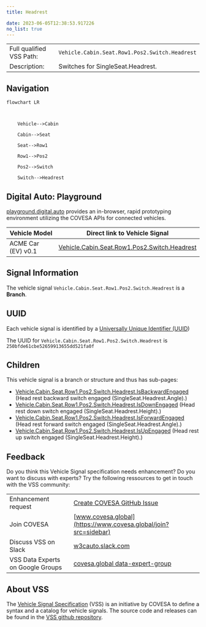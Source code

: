 ```yaml
---
title: Headrest

date: 2023-06-05T12:38:53.917226
no_list: true
---
```



| | |
|---|---|
| Full qualified VSS Path: | `Vehicle.Cabin.Seat.Row1.Pos2.Switch.Headrest` |
| Description: | Switches for SingleSeat.Headrest. |

## Navigation

```mermaid
flowchart LR



    Vehicle-->Cabin

    Cabin-->Seat

    Seat-->Row1

    Row1-->Pos2

    Pos2-->Switch

    Switch-->Headrest

```


## Digital Auto: Playground

[playground.digital.auto](http://digital.auto) provides an in-browser, rapid prototyping environment utilizing the COVESA APIs for connected vehicles. 

| Vehicle Model | Direct link to Vehicle Signal |
|---|---|
| ACME Car (EV) v0.1 | [Vehicle.Cabin.Seat.Row1.Pos2.Switch.Headrest](https://digitalauto.netlify.app/model/STLWzk1WyqVVLbfymb4f/cvi/list/Vehicle.Cabin.Seat.Row1.Pos2.Switch.Headrest/) |


## Signal Information




The vehicle signal `Vehicle.Cabin.Seat.Row1.Pos2.Switch.Headrest` is a **Branch**.





## UUID

Each vehicle signal is identified by a [Universally Unique Identifier (UUID](https://en.wikipedia.org/wiki/Universally_unique_identifier))

The UUID for `Vehicle.Cabin.Seat.Row1.Pos2.Switch.Headrest` is `250bfde61cbe52659913655dd521fa0f`

## Children

This vehicle signal is a branch or structure and thus has sub-pages:

- [Vehicle.Cabin.Seat.Row1.Pos2.Switch.Headrest.IsBackwardEngaged](isbackwardengaged/) (Head rest backward switch engaged (SingleSeat.Headrest.Angle).)
- [Vehicle.Cabin.Seat.Row1.Pos2.Switch.Headrest.IsDownEngaged](isdownengaged/) (Head rest down switch engaged (SingleSeat.Headrest.Height).)
- [Vehicle.Cabin.Seat.Row1.Pos2.Switch.Headrest.IsForwardEngaged](isforwardengaged/) (Head rest forward switch engaged (SingleSeat.Headrest.Angle).)
- [Vehicle.Cabin.Seat.Row1.Pos2.Switch.Headrest.IsUpEngaged](isupengaged/) (Head rest up switch engaged (SingleSeat.Headrest.Height).)


## Feedback

Do you think this Vehicle Signal specification needs enhancement? Do you want to discuss with experts? Try the following ressources to get in touch with the VSS community:

| | |
|---|---|
| Enhancement request | [Create COVESA GitHub Issue](https://github.com/COVESA/vehicle_signal_specification/issues/new?body=Please+describe+your+feedback&title=Signal+feedback+Vehicle.Cabin.Seat.Row1.Pos2.Switch.Headrest) |
| Join COVESA | [www.covesa.global](https://www.covesa.global/join?src=sidebar) |
| Discuss VSS on Slack | [w3cauto.slack.com](http://w3cauto.slack.com/) |
| VSS Data Experts on Google Groups | [covesa.global data-expert-group](https://groups.google.com/a/covesa.global/g/data-expert-group) |

## About VSS

The [Vehicle Signal Specification](https://covesa.github.io/vehicle_signal_specification/) (VSS)
is an initiative by COVESA to define a syntax and a catalog for vehicle signals.
The source code and releases can be found in the [VSS github repository](https://github.com/COVESA/vehicle_signal_specification).

